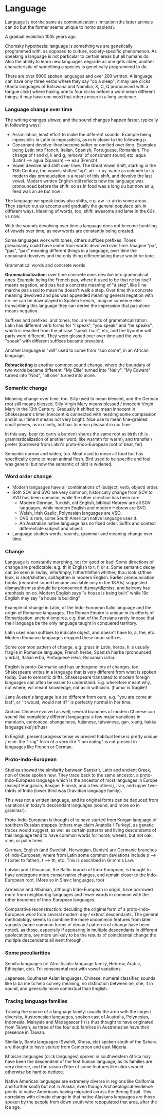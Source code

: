 # Language

Language is not the same as communication / imitation (the latter animals can do but the former seems unique to homo sapiens).

A gradual evolution 100k years ago.

Chomsky hypothesis: language is something we are genetically programmed with, as opposed to culture, society-specific phenomenon.
As speaking a language is not particular to certain areas but all humans do.
Also the ability to learn new languages degrade as one gets older, another characteristic of something a species is genetically programmed to do.

There are over 6000 spoken languages and over 200 written. A language can have only three verbs where they say "do a sleep"; it may use clicks (Bantu languages of Botswana and Namibia, X, C, Q pronounced with a tongue click) where having one to four clicks before a word mean different things; it may have one word that others mean in a long sentence.

### Language change over time

The writing changes slower, and the sound changes happen faster, typically in following ways:
* Assimilation, least effort to make the different sounds. Example being inpossibilis in Latin to impossibilis, as m is closer to the following p. 
* Consonant devolve: they become softer or omitted over time. Examples being Latin into French, Italian, Spanish, Portuguese, Romanian. The change of t and d, k and g, removal of consonant sound, etc. aqua (Latin) --> agua (Spanish) --> eau (French).
* Vowel devolve and shift over time.
The Great Vowel Shift, starting in the 13th Century, the vowels shifted "up". ah --> ay. name as nahmeh to its modern day pronouciation is a result of this shift, and devolve the last vowel.
Modern written English still reflects how the language was pronounced before the shift: oo as in food was a long ou but now an u, feed was an ae but now i.

The language we speak today also shifts, e.g. aw --> ah in some areas. They started out as accents and gradually the general populace talk in different ways.
Meaning of words, too, shift: awesome and lame in the 60s vs now.

With the sounds devolving over time a language does not become fumbling of vowels over time, as new words are constantly being created.

Some languages work with tones, others suffixes prefixes.
Tones presumably could have come from words devolved over time. Imagine "pa", "pas", "pak" meaning different things in a language, over time the consonant devolves and the only thing differentiating these would be tone.

Grammatical words and concrete words

**Grammaticalization**: over time concrete ones devolve into grammatical ones. Example being the French pas, where it used to be that ne by itself means negation, and pas had a concrete meaning of "a step", like il ne marche pas used to mean he doesn't walk a step. Over time this concrete meaning devolved and pas was appended meaning general negation with ne.
ne can be downplayed in Spoken French, imagine someone else transcribing this language they can derive the impression that pas alone means negation.

Suffixes and prefixes, and tones, too, are results of grammaticalization. Latin has different verb forms for "I speak", "you speak" and "he speaks", which is resulted from the phrase "speak I will", etc, and the I/you/he will parts were different. They were glossed over over time and the verb "speak" with different suffixes became prevalent.

Another language is "will" used to come from "sun come", in an African language.

**Rebracketing** is another common sound change, where the boundary of two words became different. "My Ellie" turned into "Nelly", "My Edward" turned into "Ned", "all one" turned into alone.

### Semantic change

Meaning change over time, too. Silly used to mean blessed, and the German root still means blessed. Silly Virgin Mary means blessed / innocent Virgin Mary in the 13th Century. Gradually it shifted to mean innocent in Shakespeare's time. Innocent is connected with needing some compassion and in our time it means not very bright. Nice use to mean fine-grained small pieces, as in nicety, but has to mean pleasant in our time.

In this way, bear (to carry a burden) shares the same root as birth (th is grammaticalization of another word, like warmth for warm), and transfer / prefer (borrowed from Latin's proto-Indo-European root of bear, fer).

Semantic narrow and widen, too. Meat used to mean all food but has specifically come to mean animal flesh. Bird used to be specific and foul was general but now the semantic of bird is widened.

### Word order change

* Modern languages have all combinations of (subject, verb, object) order.
* Both SOV and SVO are very common, historically change from SOV to SVO has been common, while the other direction has been rare.
  * Modern German, Turkish, old English, biblical Hebrew are all SOV languages, while modern English and modern Hebrew are SVO.
  * Welsh, Irish Gaelic, Polynesian languages are VSO.
  * OVS is rare, some South American native language uses it.
  * An Australian native language has no fixed order. Suffix and context differentiate subject and object.
* Language studies words, sounds, grammar and meaning change over time.

### Change

Language is constantly morphing, not for good or bad.
Some directions of change are predictable: e.g. th in English to t, f, or s.
Some semantic decay can be seen in lie/lay, infer/imply, hither/thither/whither, thou look'st/thee look, is shot/shotten, spit/spitten in modern English.
Earlier pronounciation books (recorded sound became available only in the 1870s) suggested dismay/dismiss should be pronounced dizmay/dizmiss, and balcony has emphasis on co.
Modern English says "a house is being built" while 19c English may say "a house is building"

Example of change in Latin, of the Indo-European Italic language and the origin of Romance languages.
The Roman Empire is unique in its efforts of Romanization: ancient empires, e.g. that of the Persians rarely impose that their language be the only language taught in conquered territory.

Latin uses noun suffixes to indicate object, and doesn't have to, a, the, etc. Modern Romance languages dropped these noun suffixes. 

Some common pattern of change, e.g. grass in Latin, herba, h is usually fragile in Romance language, French herbe, Spanish hierba (pronounced yierba), Italian erba, Portuguese relva, Romanian iarba.

English is proto-Germanic and has undergone lots of changes, too. Shakespeare writes in a language that is very different from what is spoken today.
Due to semantic drifts, Shakespeare translated to modern foreign languages can often be easier to understand.
E.g. wherefore meant why, not where; wit meant knowledge, not as in witticism. (humor is fragile!)

Jane Austen's language is also different from ours, e.g. "you are come at last", or "it would, would not it?" is perfectly normal in her time.

Archaic Chinese evolved as well, several branches of modern Chinese can sound like completely different languages: a few major variations in mandarin, cantonese, shangainese, fujianese, taiwanese, gan, xiang, hakka language (ke'jia'hua)

In English, present progress tense vs present habitual tense is pretty unique / nice: the "-ing" form of a verb like "I am eating" is not present in languages like French or German.

### Proto-Indo-European

Studies showed the similarity between Sanskrit, Latin and ancient Greek, non of these spoken now.
They trace back to the same ancestor, a proto-Indo-European language which is the ancestor of most languages in Europe (except Hungarian, Basque, Finnish, and a few others), Iran, and upper two-thirds of India (lower third was Dravidian language family).

This was not a written language, and its original forms can be deduced from variations in today's descendant languages (sound, and more so in grammar).

Proto-Indo-European is thought of to have started from Kurgan language of southern Russian steppes (others may claim Anatolia / Turkey), as genetic traces would suggest, as well as certain patterns and living descendants of this language tend to have common words for horse, wheels, but not oak, vine, or palm trees.

German, English (and Swedish, Norwegian, Danish) are Germanic branches of Indo-European, where from Latin some common deviations include p --> f (pater to father), t --> th, etc. This is described in Grimm's Law.

Latvian and Lithuanian, the Baltic branch of Indo-European, is thought to have undergone more conservative changes, and remain closer to the Indo-European root. (More so in Slavic languages, too)

Armenian and Albanian, although Indo-European in origin, have borrowed more from neighboring languages and fewer words in common with the other branches of Indo-European languages.

Comparative reconstruction: decuding the original form of a proto-Indo-European word from several modern day / extinct descendants.
The general methodology seems to combine the more uncommon features from later variants (some common forms of decay / patterns of change have been noted), as those, especially if appearing in multiple descendants in different geolocations, are more unlikely to be the results of coincidental change the multiple descendants all went through.

### Some peculiarities 

Semitic languages (of Afro-Asiatic language family, Hebrew, Arabic, Ethiopian, etc). Tri-consonantal root with vowel variations

Japanese, Southeast Asian languages, Chinese, numeral classifier, sounds like la ba me to help convey meaning, no distinction between he, she, it in sound, and generally more contextual than English.

### Tracing language families

Tracing the source of a language family: usually the area with the largest diversity, Austronesian languages, spoken east of Australia, Polynesian, Indonesia, Malaysia and Madagascar (!) is thus thought to have originated from Taiwan, as three of the four sub families in Austronesian have their presence in Taiwan.

Similarly, Bantu languages (Swahili, Xhosa, etc) spoken south of the Sahara are thought to have started from Cameroon and east Nigeria.

Khoisan languages (click languages) spoken in southwestern Africa may have been the descendent of the first human language, as its families are very diverse, and the raison d'etre of some features like clicks would otherwise be hard to deduce.

Native American languages are extremely diverse in regions like California and further south but not in Alaska, even though Archaeological evidence points to native Americans having migrated across the Bering Strait.
This correlates with climate change in that native Alaskans languages are those spoken by the people from down south who repopulated that area, after the ice age.
